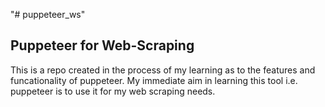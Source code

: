 "# puppeteer_ws" 
## Puppeteer for Web-Scraping

This is a repo created in the process of my learning as to the features and funcationality of puppeteer. 
My immediate aim in learning this tool i.e. puppeteer is to use it for my web scraping needs.
